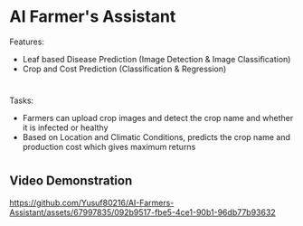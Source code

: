 # AI Farmer's Assistant

Features:
- Leaf based Disease Prediction (Image Detection & Image Classification)
- Crop and Cost Prediction (Classification & Regression)
#
Tasks:
- Farmers can upload crop images and detect the crop name and whether it is infected or healthy
- Based on Location and Climatic Conditions, predicts the crop name and production cost which gives maximum returns
#
## Video Demonstration
https://github.com/Yusuf80216/AI-Farmers-Assistant/assets/67997835/092b9517-fbe5-4ce1-90b1-96db77b93632


